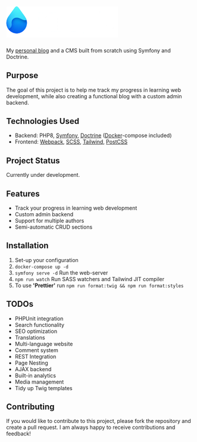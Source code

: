 # <img width="300" src="https://raw.githubusercontent.com/kacpergorec/kropla/main/public/images/logo/wide-transparent-darkmode.webp?token=GHSAT0AAAAAABZRO7ELDRNEFHUXWCUVFPCMY55Q27A" alt="Kropla" title="Kropla logo">

My [personal blog](https://kropla.ml) and a CMS built from scratch using Symfony and Doctrine.

## Purpose

The goal of this project is to help me track my progress in learning web development, while also creating a functional blog with a custom admin backend.

## Technologies Used

- Backend: PHP8, [Symfony](https://symfony.com/), [Doctrine](https://www.doctrine-project.org/) ([Docker](https://www.docker.com/)-compose included)
- Frontend: [Webpack](https://webpack.js.org/), [SCSS](https://sass-lang.com/), [Tailwind](https://tailwindcss.com/), [PostCSS](https://postcss.org/)

## Project Status

Currently under development.

## Features

- Track your progress in learning web development
- Custom admin backend
- Support for multiple authors
- Semi-automatic CRUD sections

## Installation

1. Set-up your configuration
2. `docker-compose up -d`
3. `symfony serve -d` Run the web-server
4. `npm run watch`  Run SASS watchers and Tailwind JIT compiler
5. To use **'Prettier'** run `npm run format:twig && npm run format:styles`

## TODOs

- PHPUnit integration
- Search functionality
- SEO optimization
- Translations
- Multi-language website
- Comment system
- REST Integration
- Page Nesting
- AJAX backend
- Built-in analytics
- Media management
- Tidy up Twig templates


## Contributing

If you would like to contribute to this project, please fork the repository and create a pull request. I am always happy to receive contributions and feedback!
